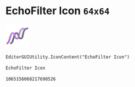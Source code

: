 # EchoFilter Icon `64x64`
<img src="/img/EchoFilter%20Icon.png" width=64 height=64>

``` CSharp
EditorGUIUtility.IconContent("EchoFilter Icon")
```
```
EchoFilter Icon
```
```
1065156068217698526
```
